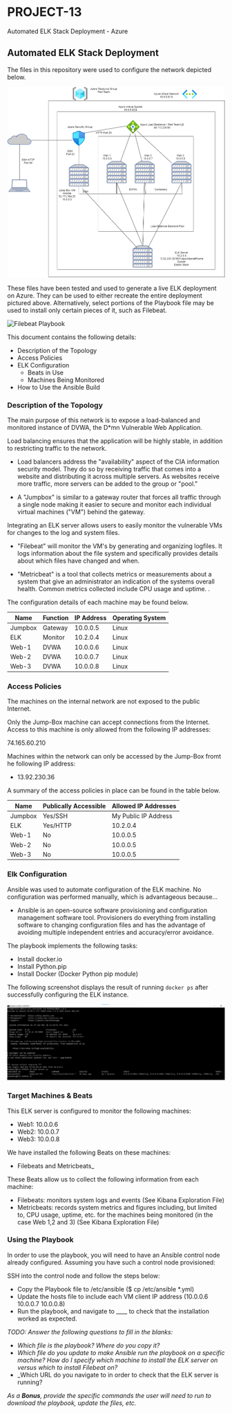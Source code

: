 # PROJECT-13
Automated ELK Stack Deployment - Azure

## Automated ELK Stack Deployment

The files in this repository were used to configure the network depicted below.

![Diagram of Azure Virtual Network](Diagrams/NetDiagram.png)

These files have been tested and used to generate a live ELK deployment on Azure. They can be used to either recreate the entire deployment pictured above. Alternatively, select portions of the Playbook file may be used to install only certain pieces of it, such as Filebeat.

  ![Filebeat Playbook](Ansible/filebeat-playbook.yml)

This document contains the following details:
- Description of the Topology
- Access Policies
- ELK Configuration
  - Beats in Use
  - Machines Being Monitored
- How to Use the Ansible Build


### Description of the Topology

The main purpose of this network is to expose a load-balanced and monitored instance of DVWA, the D*mn Vulnerable Web Application.

Load balancing ensures that the application will be highly stable, in addition to restricting traffic to the network.

- Load balancers address the "availability" aspect of the CIA information security model. They do so by receiving traffic that comes into a website and distributing  it across multiple servers. As websites receive more traffic, more servers can be added to the group or "pool."

- A "Jumpbox" is similar to a gateway router that forces all traffic through a single node making it easier to secure and monitor each individual virtual machines ("VM") behind the gateway.

Integrating an ELK server allows users to easily monitor the vulnerable VMs for changes to the log and system files.

- "Filebeat" will monitor the VM's by generating and organizing logfiles. It logs information about the file system and specifically provides details about which files have changed and when.

-  "Metricbeat" is a tool that collects metrics or measurements about a system that give an administrator an indication of the systems overall health. Common metrics collected include CPU usage and uptime. .

The configuration details of each machine may be found below.


| Name    | Function | IP Address | Operating System  |
|---------|----------|------------|-------------------|
| Jumpbox | Gateway  | 10.0.0.5   | Linux             |
| ELK     | Monitor  | 10.2.0.4   | Linux             |
| Web-1   | DVWA     | 10.0.0.6   | Linux             |
| Web-2   | DVWA     | 10.0.0.7   | Linux             |
| Web-3   | DVWA     | 10.0.0.8   | Linux             |

### Access Policies

The machines on the internal network are not exposed to the public Internet.

Only the Jump-Box machine can accept connections from the Internet. Access to this machine is only allowed from the following IP addresses:

 74.165.60.210

Machines within the network can only be accessed by the Jump-Box fromt he following IP address:

- 13.92.230.36

A summary of the access policies in place can be found in the table below.

| Name    | Publically Accessible | Allowed IP Addresses  |
|---------|-----------------------|-----------------------|
| Jumpbox | Yes/SSH               | My Public IP Address  |
| ELK     | Yes/HTTP              | 10.2.0.4              |
| Web-1   | No                    | 10.0.0.5              |
| Web-2   | No                    | 10.0.0.5              |
| Web-3   | No                    | 10.0.0.5              |

### Elk Configuration

Ansible was used to automate configuration of the ELK machine. No configuration was performed manually, which is advantageous because...

- Ansible is an open-source software provisioning and configuration management software tool. Provisioners do everything from installing software to changing configuration files and has the advantage of avoiding multiple independent entries and accuracy/error avoidance.

The playbook implements the following tasks:

- Install docker.io
- Install Python.pip
- Install Docker (Docker Python pip module)

The following screenshot displays the result of running `docker ps` after successfully configuring the ELK instance.

![Screenshot of "docker ps" output - Successful configuration of ELK](Linux/Screenshot.png)

### Target Machines & Beats
This ELK server is configured to monitor the following machines:

- Web1: 10.0.0.6
- Web2: 10.0.0.7
- Web3: 10.0.0.8

We have installed the following Beats on these machines:
- Filebeats and Metricbeats_

These Beats allow us to collect the following information from each machine:

- Filebeats: monitors system logs and events (See Kibana Exploration File)
- Metricbeats: records system metrics and figures including, but limited to, CPU usage, uptime, etc. for the machines being monitored (in the case Web 1,2 and 3) (See Kibana Exploration File)

### Using the Playbook
In order to use the playbook, you will need to have an Ansible control node already configured. Assuming you have such a control node provisioned:

SSH into the control node and follow the steps below:
- Copy the Playbook file to /etc/ansible ($ cp /etc/ansible *.yml)
- Update the hosts file to include each VM client IP address (10.0.0.6 10.0.0.7 10.0.0.8)
- Run the playbook, and navigate to ____ to check that the installation worked as expected.

_TODO: Answer the following questions to fill in the blanks:_
- _Which file is the playbook? Where do you copy it?_
- _Which file do you update to make Ansible run the playbook on a specific machine? How do I specify which machine to install the ELK server on versus which to install Filebeat on?_
- _Which URL do you navigate to in order to check that the ELK server is running?

_As a **Bonus**, provide the specific commands the user will need to run to download the playbook, update the files, etc._
